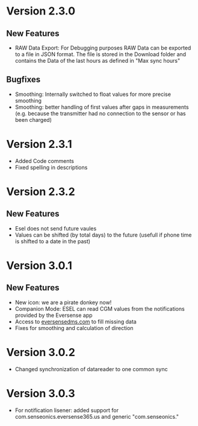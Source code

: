 # Version 2.3.0
## New Features
* RAW Data Export: For Debugging purposes RAW Data can be exported to a file in JSON format. The file is stored in the Download folder and contains the Data of the last hours as defined in "Max sync hours"

## Bugfixes
* Smoothing: Internally switched to float values for more precise smoothing
* Smoothing: better handling of first values after gaps in measurements (e.g. because the transmitter had no connection to the sensor or has been charged)

# Version 2.3.1
* Added Code comments
* Fixed spelling in descriptions

# Version 2.3.2
## New Features
* Esel does not send future vaules
* Values can be shifted (by total days) to the future (usefull if phone time is shifted to a date in the past)

# Version 3.0.1
## New Features
* New icon: we are a pirate donkey now!
* Companion Mode: ESEL can read CGM values from the notifications provided by the Eversense app
* Access to [eversensedms.com](https://www.eversensedms.com/) to fill missing data
* Fixes for smoothing and calculation of direction

# Version 3.0.2
* Changed synchronization of datareader to one common sync

# Version 3.0.3
* For notification lisener: added support for com.senseonics.eversense365.us and generic "com.senseonics."

